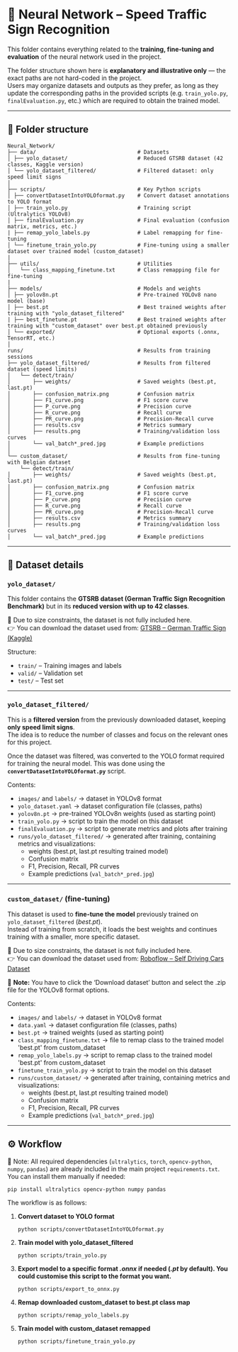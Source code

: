 # 🧠 Neural Network – Speed Traffic Sign Recognition

This folder contains everything related to the **training, fine-tuning and evaluation** of the neural network used in the project.  

The folder structure shown here is **explanatory and illustrative only** — the exact paths are not hard-coded in the project.  
Users may organize datasets and outputs as they prefer, as long as they update the corresponding paths in the provided scripts (e.g. `train_yolo.py`, `finalEvaluation.py`, etc.) which are required to obtain the trained model.


---

## 📂 Folder structure
```
Neural_Network/
├── data/                                # Datasets
│ ├── yolo_dataset/                      # Reduced GTSRB dataset (42 classes, Kaggle version)
│ └── yolo_dataset_filtered/             # Filtered dataset: only speed limit signs
│
├── scripts/                             # Key Python scripts
│ ├── convertDatasetIntoYOLOformat.py    # Convert dataset annotations to YOLO format
│ ├── train_yolo.py                      # Training script (Ultralytics YOLOv8)
│ ├── finalEvaluation.py                 # Final evaluation (confusion matrix, metrics, etc.)
| ├── remap_yolo_labels.py               # Label remapping for fine-tuning
│ └── finetune_train_yolo.py             # Fine-tuning using a smaller dataset over trained model (custom_dataset)
|
├── utils/                               # Utilities
│   └── class_mapping_finetune.txt       # Class remapping file for fine-tuning
|
├── models/                              # Models and weights
│ ├── yolov8n.pt                         # Pre-trained YOLOv8 nano model (base)
│ ├── best.pt                            # Best trained weights after training with "yolo_dataset_filtered"
| ├── best_finetune.pt                   # Best trained weights after training with "custom_dataset" over best.pt obtained previously
│ └── exported/                          # Optional exports (.onnx, TensorRT, etc.)
│
runs/                                    # Results from training sessions
├── yolo_dataset_filtered/               # Results from filtered dataset (speed limits)
│   └── detect/train/        
│       ├── weights/                     # Saved weights (best.pt, last.pt)
│       ├── confusion_matrix.png         # Confusion matrix
│       ├── F1_curve.png                 # F1 score curve
│       ├── P_curve.png                  # Precision curve
│       ├── R_curve.png                  # Recall curve
│       ├── PR_curve.png                 # Precision-Recall curve
│       ├── results.csv                  # Metrics summary
│       ├── results.png                  # Training/validation loss curves
│       └── val_batch*_pred.jpg          # Example predictions
│
└── custom_dataset/                      # Results from fine-tuning with Belgian dataset
    └── detect/train/        
│       ├── weights/                     # Saved weights (best.pt, last.pt)
│       ├── confusion_matrix.png         # Confusion matrix
│       ├── F1_curve.png                 # F1 score curve
│       ├── P_curve.png                  # Precision curve
│       ├── R_curve.png                  # Recall curve
│       ├── PR_curve.png                 # Precision-Recall curve
│       ├── results.csv                  # Metrics summary
│       ├── results.png                  # Training/validation loss curves
│       └── val_batch*_pred.jpg          # Example predictions
```
---

## 📑 Dataset details

### `yolo_dataset/`  
This folder contains the **GTSRB dataset (German Traffic Sign Recognition Benchmark)** but in its **reduced version with up to 42 classes**.  

📌 Due to size constraints, the dataset is not fully included here.  
👉 You can download the dataset used from: [GTSRB – German Traffic Sign (Kaggle)](https://www.kaggle.com/datasets/meowmeowmeowmeowmeow/gtsrb-german-traffic-sign)

Structure:  
- `train/` – Training images and labels  
- `valid/` – Validation set  
- `test/` – Test set  

---

### `yolo_dataset_filtered/`  
This is a **filtered version** from the previously downloaded dataset, keeping **only speed limit signs**.  
The idea is to reduce the number of classes and focus on the relevant ones for this project.

Once the dataset was filtered, was converted to the YOLO format required for training the neural model. This was done using the **`convertDatasetIntoYOLOformat.py`** script.

Contents:  
- `images/` and `labels/` → dataset in YOLOv8 format  
- `yolo_dataset.yaml` → dataset configuration file (classes, paths)  
- `yolov8n.pt` → pre-trained YOLOv8n weights (used as starting point)  
- `train_yolo.py` → script to train the model on this dataset  
- `finalEvaluation.py` → script to generate metrics and plots after training  
- `runs/yolo_dataset_filtered/` → generated after training, containing metrics and visualizations:
  - weights (best.pt, last.pt resulting trained model)
  - Confusion matrix
  - F1, Precision, Recall, PR curves
  - Example predictions (`val_batch*_pred.jpg`)

---

### `custom_dataset/` (fine-tuning)  
This dataset is used to **fine-tune the model** previously trained on `yolo_dataset_filtered` (*best.pt*).  
Instead of training from scratch, it loads the best weights and continues training with a smaller, more specific dataset.  

📌 Due to size constraints, the dataset is not fully included here.  
👉 You can download the dataset used from: [Roboflow – Self Driving Cars Dataset](https://universe.roboflow.com/selfdriving-car-qtywx/self-driving-cars-lfjou/dataset/6)

📌 **Note:** You have to click the ‘Download dataset’ button and select the .zip file for the YOLOv8 format options.

Contents: 
- `images/` and `labels/` → dataset in YOLOv8 format  
- `data.yaml` → dataset configuration file (classes, paths)  
- `best.pt` → trained weights (used as starting point)
- `class_mapping_finetune.txt` → file to remap class to the trained model 'best.pt' from custom_dataset
- `remap_yolo_labels.py` → script to remap class to the trained model 'best.pt' from custom_dataset
- `finetune_train_yolo.py` → script to train the model on this dataset  
- `runs/custom_dataset/` → generated after training, containing metrics and visualizations:
  - weights (best.pt, last.pt resulting trained model)
  - Confusion matrix
  - F1, Precision, Recall, PR curves
  - Example predictions (`val_batch*_pred.jpg`)

---

## ⚙️ Workflow

📌 Note: All required dependencies (`ultralytics`, `torch`, `opencv-python`, `numpy`, `pandas`) are already included in the main project `requirements.txt`. You can install them manually if needed:  
```
pip install ultralytics opencv-python numpy pandas
```
The workflow is as follows:

1. **Convert dataset to YOLO format**  
   ```
   python scripts/convertDatasetIntoYOLOformat.py
   ```
2. **Train model with yolo_dataset_filtered**
     ```
   python scripts/train_yolo.py
   ```
3. **Export model to a specific format *.onnx* if needed (*.pt* by default). You could customise this script to the format you want.**
    ```
    python scripts/export_to_onnx.py
   ```
4. **Remap downloaded custom_dataset to best.pt class map**
   ```
   python scripts/remap_yolo_labels.py
   ```
5. **Train model with custom_dataset remapped**
    ```
   python scripts/finetune_train_yolo.py
   ```
    
